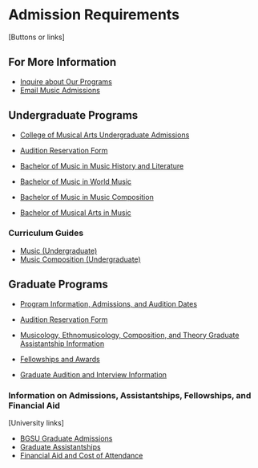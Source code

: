 # Admission Requirements

[Buttons or links]

## For More Information

* [Inquire about Our Programs](http://www.bgsu.edu/musical-arts/prospective-students/undergraduate/inquiry.html)
* [Email Music Admissions](mailto:musicadmissions@bgsu.edu)

## Undergraduate Programs

* [College of Musical Arts Undergraduate Admissions](http://www.bgsu.edu/musical-arts/prospective-students/undergraduate.html)
* [Audition Reservation Form](https://choose.bgsu.edu/music/audition/)

* [Bachelor of Music in Music History and Literature](http://www.bgsu.edu/catalog/colleges-and-programs/college-of-musical-arts/music-history-and-literature.html)
* [Bachelor of Music in World Music](http://www.bgsu.edu/catalog/colleges-and-programs/college-of-musical-arts/world-music.html)
* [Bachelor of Music in Music Composition](http://www.bgsu.edu/catalog/colleges-and-programs/college-of-musical-arts/music-composition.html)
* [Bachelor of Musical Arts in Music](https://www.bgsu.edu/admissions/academics/undergraduate-majors-and-programs/music-bma1.html)

### Curriculum Guides

* [Music (Undergraduate)](http://choose.bgsu.edu/academics/majors/?guide=MUSG)
* [Music Composition (Undergraduate)](http://choose.bgsu.edu/academics/majors/?guide=MUSC)

## Graduate Programs

* [Program Information, Admissions, and Audition Dates](https://www.bgsu.edu/musical-arts/prospective-students/masters.html)
* [Audition Reservation Form](https://choose.bgsu.edu/music/audition/)

* [Musicology, Ethnomusicology, Composition, and Theory Graduate Assistantship Information](https://www.bgsu.edu/musical-arts/prospective-students/masters/assistantships/muct.html)
* [Fellowships and Awards](https://www.bgsu.edu/graduate/fellowships-scholarships-and-awards/)
* [Graduate Audition and Interview Information](https://www.bgsu.edu/musical-arts/prospective-students/masters/auditions.html)

### Information on Admissions, Assistantships, Fellowships, and Financial Aid

[University links]

* [BGSU Graduate Admissions](https://www.bgsu.edu/graduate/admissions.html)
* [Graduate Assistantships](https://www.bgsu.edu/graduate/graduate-assistantships.html)
* [Financial Aid and Cost of Attendance](https://www.bgsu.edu/graduate/financial-aid.html)

